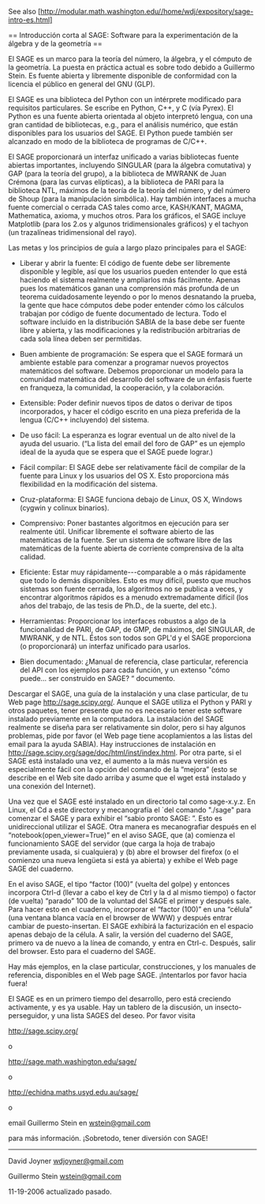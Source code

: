 See also [http://modular.math.washington.edu//home/wdj/expository/sage-intro-es.html]

== Introducción corta al SAGE: Software para la experimentación de la álgebra y de la geometría ==

El SAGE es un marco para la teoría del número, la álgebra, y el cómputo de la geometría. La puesta en práctica actual es sobre todo debido a Guillermo Stein. Es fuente abierta y libremente disponible de conformidad con la licencia el público en general del GNU (GLP). 

El SAGE es una biblioteca del Python con un intérprete modificado para requisitos particulares. Se escribe en Python, C++, y C (vía Pyrex). El Python es una fuente abierta orientada al objeto interpretó lengua, con una gran cantidad de bibliotecas, e.g., para el análisis numérico, que están disponibles para los usuarios del SAGE. El Python puede también ser alcanzado en modo de la biblioteca de programas de C/C++. 

El SAGE proporcionará un interfaz unificado a varias bibliotecas fuente abiertas importantes, incluyendo SINGULAR (para la álgebra comutativa) y GAP (para la teoría del grupo), a la biblioteca de MWRANK de Juan Crémona (para las curvas elípticas), a la biblioteca de PARI para la biblioteca NTL, máximos de la teoría de la teoría del número, y del número de Shoup (para la manipulación simbólica). Hay también interfaces a mucha fuente comercial o cerrada CAS tales como arce, KASH/KANT, MAGMA, Mathematica, axioma, y muchos otros. Para los gráficos, el SAGE incluye Matplotlib (para los 2.os y algunos tridimensionales gráficos) y el tachyon (un trazalíneas tridimensional del rayo). 

Las metas y los principios de guía a largo plazo principales para el SAGE: 

* Liberar y abrir la fuente: El código de fuente debe ser libremente disponible y legible, así que los usuarios pueden entender lo que está haciendo el sistema realmente y ampliarlos más fácilmente. Apenas pues los matemáticos ganan una comprensión más profunda de un teorema cuidadosamente leyendo o por lo menos desnatando la prueba, la gente que hace cómputos debe poder entender cómo los cálculos trabajan por código de fuente documentado de lectura. Todo el software incluido en la distribución SABIA de la base debe ser fuente libre y abierta, y las modificaciones y la redistribución arbitrarias de cada sola línea deben ser permitidas. 

 * Buen ambiente de programación: Se espera que el SAGE formará un ambiente estable para comenzar a programar nuevos proyectos matemáticos del software. Debemos proporcionar un modelo para la comunidad matemática del desarrollo del software de un énfasis fuerte en franqueza, la comunidad, la cooperación, y la colaboración. 

 * Extensible: Poder definir nuevos tipos de datos o derivar de tipos incorporados, y hacer el código escrito en una pieza preferida de la lengua (C/C++ incluyendo) del sistema. 

 * De uso fácil: La esperanza es lograr eventual un de alto nivel de la ayuda del usuario. (“La lista del email del foro de GAP” es un ejemplo ideal de la ayuda que se espera que el SAGE puede lograr.) 

 * Fácil compilar: El SAGE debe ser relativamente fácil de compilar de la fuente para Linux y los usuarios del OS X. Esto proporciona más flexibilidad en la modificación del sistema. 

 * Cruz-plataforma: El SAGE funciona debajo de Linux, OS X, Windows (cygwin y colinux binarios). 

 * Comprensivo: Poner bastantes algoritmos en ejecución para ser realmente útil. Unificar libremente el software abierto de las matemáticas de la fuente. Ser un sistema de software libre de las matemáticas de la fuente abierta de corriente comprensiva de la alta calidad. 

 * Eficiente: Estar muy rápidamente---comparable a o más rápidamente que todo lo demás disponibles. Esto es muy difícil, puesto que muchos sistemas son fuente cerrada, los algoritmos no se publica a veces, y encontrar algoritmos rápidos es a menudo extremadamente difícil (los años del trabajo, de las tesis de Ph.D., de la suerte, del etc.). 

 * Herramientas: Proporcionar los interfaces robustos a algo de la funcionalidad de PARI, de GAP, de GMP, de máximos, del SINGULAR, de MWRANK, y de NTL. Éstos son todos son GPL'd y el SAGE proporciona (o proporcionará) un interfaz unificado para usarlos. 

 * Bien documentado: ¿Manual de referencia, clase particular, referencia del API con los ejemplos para cada función, y un extenso "cómo puede… ser construido en SAGE? “ documento.

Descargar el SAGE, una guía de la instalación y una clase particular, de tu Web page 
http://sage.scipy.org/. 
Aunque el SAGE utiliza el Python y PARI y otros paquetes, tener presente que no es necesario tener este software instalado previamente en la computadora. La instalación del SAGE realmente se diseña para ser relativamente sin dolor, pero si hay algunos problemas, pide por favor (el Web page tiene acoplamientos a las listas del email para la ayuda SABIA). Hay instrucciones de instalación en http://sage.scipy.org/sage/doc/html/inst/index.html. Por otra parte, si el SAGE está instalado una vez, el aumento a la más nueva versión es especialmente fácil con la opción del comando de la “mejora” (esto se describe en el Web site dado arriba y asume que el wget está instalado y una conexión del Internet). 

Una vez que el SAGE esté instalado en un directorio tal como sage-x.y.z. En Linux, el Cd a este directory y mecanografía el `del comando "./sage" para comenzar el SAGE y para exhibir el “sabio pronto SAGE: ”. Esto es unidireccional utilizar el SAGE. Otra manera es mecanografiar después en el “notebook(open_viewer=True)” en el aviso SAGE, que 
(a) comienza el funcionamiento SAGE del servidor (que carga la hoja de trabajo previamente usada, si cualquiera) y 
(b) abre el browser del firefox (o el comienzo una nueva lengüeta si está ya abierta) y exhibe el Web page SAGE del cuaderno. 

En el aviso SAGE, el tipo “factor (100)” (vuelta del golpe) y entonces incorpora Ctrl-d (llevar a cabo el key de Ctrl y la d al mismo tiempo) o factor (de vuelta) “parado” 100 de la voluntad del SAGE el primer y después sale. Para hacer esto en el cuaderno, incorporar el “factor (100)” en una “célula” (una ventana blanca vacía en el browser de WWW) y después entrar cambiar de puesto-insertan. El SAGE exhibirá la facturización en el espacio apenas debajo de la célula. A salir, la versión del cuaderno del SAGE, primero va de nuevo a la línea de comando, y entra en Ctrl-c. Después, salir del browser. Esto para el cuaderno del SAGE. 

Hay más ejemplos, en la clase particular, construcciones, y los manuales de referencia, disponibles en el Web page SAGE. ¡Intentarlos por favor hacia fuera! 

El SAGE es en un primero tiempo del desarrollo, pero está creciendo activamente, y es ya usable. Hay un tablero de la discusión, un insecto-perseguidor, y una lista SAGES del deseo. Por favor visita 

http://sage.scipy.org/ 

o 

http://sage.math.washington.edu/sage/ 

o 

http://echidna.maths.usyd.edu.au/sage/ 

o 

email Guillermo Stein en wstein@gmail.com 

para más información. ¡Sobretodo, tener diversión con SAGE!

----

David Joyner
wdjoyner@gmail.com

Guillermo Stein
wstein@gmail.com

11-19-2006 actualizado pasado.
